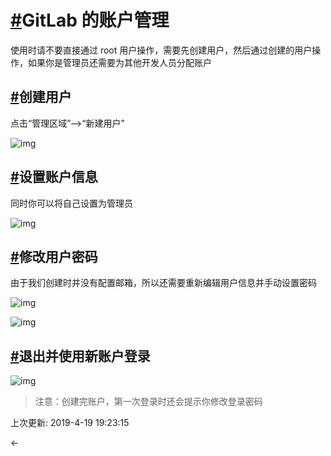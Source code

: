 # [#](https://funtl.com/zh/gitlab/GitLab-的账户管理.html#gitlab-的账户管理)GitLab 的账户管理

使用时请不要直接通过 root 用户操作，需要先创建用户，然后通过创建的用户操作，如果你是管理员还需要为其他开发人员分配账户

## [#](https://funtl.com/zh/gitlab/GitLab-的账户管理.html#创建用户)创建用户

点击“管理区域”-->“新建用户”

![img](https://funtl.com/assets/Lusifer1511799413.png)

## [#](https://funtl.com/zh/gitlab/GitLab-的账户管理.html#设置账户信息)设置账户信息

同时你可以将自己设置为管理员

![img](https://funtl.com/assets/Lusifer1511799508.png)

## [#](https://funtl.com/zh/gitlab/GitLab-的账户管理.html#修改用户密码)修改用户密码

由于我们创建时并没有配置邮箱，所以还需要重新编辑用户信息并手动设置密码

![img](https://funtl.com/assets/Lusifer1511799858.png)

![img](https://funtl.com/assets/Lusifer1511799897.png)

## [#](https://funtl.com/zh/gitlab/GitLab-的账户管理.html#退出并使用新账户登录)退出并使用新账户登录

![img](https://funtl.com/assets/Lusifer1511800022.png)

> 注意：创建完账户，第一次登录时还会提示你修改登录密码

上次更新: 2019-4-19 19:23:15

← 